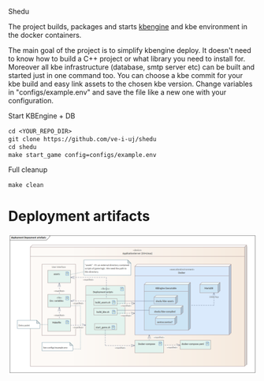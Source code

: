 Shedu

The project builds, packages and starts [kbengine](https://github.com/kbengine/kbengine "An open source MMOG server engine") and kbe environment in the docker containers.

The main goal of the project is to simplify kbengine deploy. It doesn't need to know how to build a C++ project or what library you need to install for. Moreover all kbe infrastructure (database, smtp server etc) can be built and started just in one command too. You can choose a kbe commit for your kbe build and easy link assets to the chosen kbe version. Change variables in "configs/example.env" and save the file like a new one with your configuration.


Start KBEngine + DB

```
cd <YOUR_REPO_DIR>
git clone https://github.com/ve-i-uj/shedu
cd shedu
make start_game config=configs/example.env
```

Full cleanup

```
make clean
```

# Deployment artifacts
![alt text](https://github.com/ve-i-uj/shedu/blob/develop/doc/pictures/depoyment_artefacts.bmp?raw=true "Deployment artifacts")
